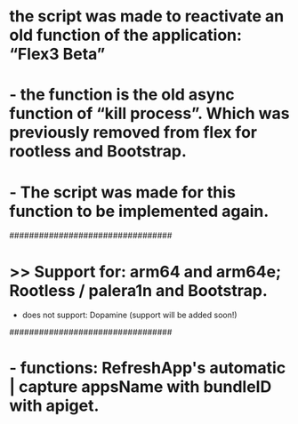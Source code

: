 # the script was made to reactivate an old function of the application: “Flex3 Beta”

# - the function is the old async function of “kill process”. Which was previously removed from flex for rootless and Bootstrap.

# - The script was made for this function to be implemented again.

#################################

# >> Support for: arm64 and arm64e; Rootless / palera1n and Bootstrap.

- does not support: Dopamine (support will be added soon!)

#################################

# - functions: RefreshApp's automatic | capture appsName with bundleID with apiget.
